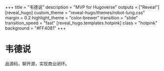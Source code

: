 +++
title = "韦德说"
description = "MVP for Hugoverse"
outputs = ["Reveal"]
[reveal_hugo]
custom_theme = "reveal-hugo/themes/robot-lung.css"
margin = 0.2
highlight_theme = "color-brewer"
transition = "slide"
transition_speed = "fast"
[reveal_hugo.templates.hotpink]
class = "hotpink"
background = "#FF4081"
+++

# 韦德说

品源码，聊开源，实现商业闭环。
